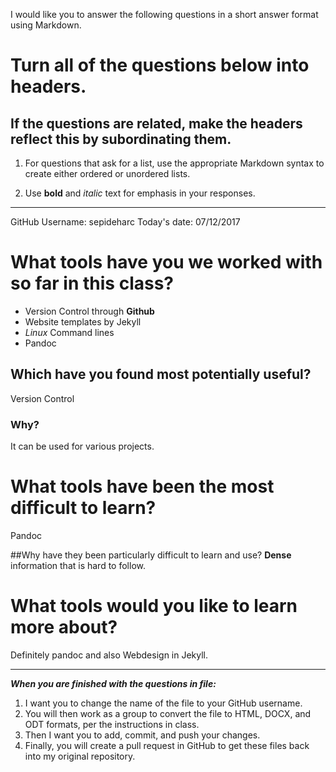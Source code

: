 I would like you to answer the following questions in a short answer format using Markdown. 

# Turn all of the questions below into headers. 

## If the questions are related, make the headers reflect this by subordinating them.  

1. For questions that ask for a list, use the appropriate Markdown syntax to create either ordered or unordered lists. 

2. Use **bold** and *italic* text for emphasis in your responses.

* * *

GitHub Username: sepideharc
Today's date: 07/12/2017

# What tools have you we worked with so far in this class?
 * Version Control through **Github**
 * Website templates by Jekyll
 * _Linux_ Command lines 
 * Pandoc


## Which have you found most potentially useful? 
  Version Control 


### Why? 
 It can be used for various projects.

# What tools have been the most difficult to learn? 
 Pandoc

##Why have they been particularly difficult to learn and use?
  **Dense** information that is hard to follow.
 
# What tools would you like to learn more about?
  Definitely pandoc and also Webdesign in Jekyll.

* * * 

***When you are finished with the questions in file:*** 

1. I want you to change the name of the file to your GitHub username. 
2. You will then work as a group to convert the file to HTML, DOCX, and ODT formats, per the instructions in  class. 
3. Then I want you to add, commit, and push your changes. 
4. Finally, you will create a pull request in GitHub to get these files back into my original repository. 
